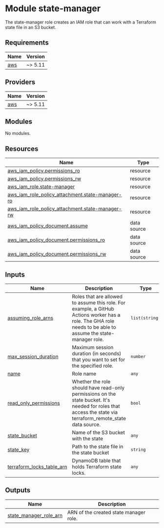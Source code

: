 # Module state-manager

The state-manager role creates an IAM role that can work with a Terraform state file in an S3 bucket.

## Requirements

| Name | Version |
|------|---------|
| <a name="requirement_aws"></a> [aws](#requirement\_aws) | ~> 5.11 |

## Providers

| Name | Version |
|------|---------|
| <a name="provider_aws"></a> [aws](#provider\_aws) | ~> 5.11 |

## Modules

No modules.

## Resources

| Name | Type |
|------|------|
| [aws_iam_policy.permissions_ro](https://registry.terraform.io/providers/hashicorp/aws/latest/docs/resources/iam_policy) | resource |
| [aws_iam_policy.permissions_rw](https://registry.terraform.io/providers/hashicorp/aws/latest/docs/resources/iam_policy) | resource |
| [aws_iam_role.state-manager](https://registry.terraform.io/providers/hashicorp/aws/latest/docs/resources/iam_role) | resource |
| [aws_iam_role_policy_attachment.state-manager-ro](https://registry.terraform.io/providers/hashicorp/aws/latest/docs/resources/iam_role_policy_attachment) | resource |
| [aws_iam_role_policy_attachment.state-manager-rw](https://registry.terraform.io/providers/hashicorp/aws/latest/docs/resources/iam_role_policy_attachment) | resource |
| [aws_iam_policy_document.assume](https://registry.terraform.io/providers/hashicorp/aws/latest/docs/data-sources/iam_policy_document) | data source |
| [aws_iam_policy_document.permissions_ro](https://registry.terraform.io/providers/hashicorp/aws/latest/docs/data-sources/iam_policy_document) | data source |
| [aws_iam_policy_document.permissions_rw](https://registry.terraform.io/providers/hashicorp/aws/latest/docs/data-sources/iam_policy_document) | data source |

## Inputs

| Name | Description | Type | Default | Required |
|------|-------------|------|---------|:--------:|
| <a name="input_assuming_role_arns"></a> [assuming\_role\_arns](#input\_assuming\_role\_arns) | Roles that are allowed to assume this role. For example, a GitHub Actions worker has a role. The GHA role needs to be able to assume the state-manager role. | `list(string)` | n/a | yes |
| <a name="input_max_session_duration"></a> [max\_session\_duration](#input\_max\_session\_duration) | Maximum session duration (in seconds) that you want to set for the specified role. | `number` | `43200` | no |
| <a name="input_name"></a> [name](#input\_name) | Role name | `any` | n/a | yes |
| <a name="input_read_only_permissions"></a> [read\_only\_permissions](#input\_read\_only\_permissions) | Whether the role should have read-only permissions on the state bucket. It's needed for roles that access the state via terraform\_remote\_state data source. | `bool` | `false` | no |
| <a name="input_state_bucket"></a> [state\_bucket](#input\_state\_bucket) | Name of the S3 bucket with the state | `any` | n/a | yes |
| <a name="input_state_key"></a> [state\_key](#input\_state\_key) | Path to the state file in the state bucket | `string` | `"terraform.tfstate"` | no |
| <a name="input_terraform_locks_table_arn"></a> [terraform\_locks\_table\_arn](#input\_terraform\_locks\_table\_arn) | DynamoDB table that holds Terraform state locks. | `any` | n/a | yes |

## Outputs

| Name | Description |
|------|-------------|
| <a name="output_state_manager_role_arn"></a> [state\_manager\_role\_arn](#output\_state\_manager\_role\_arn) | ARN of the created state manager role. |
